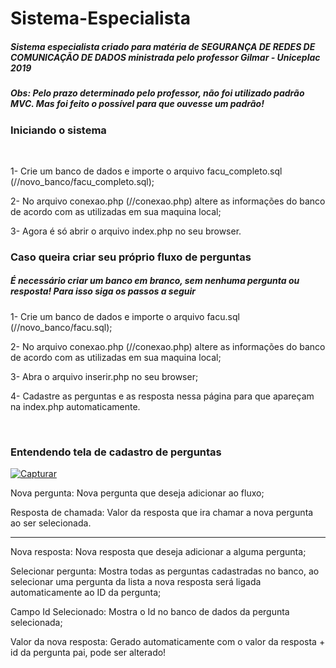 # Sistema-Especialista
<h5>Sistema especialista criado para matéria de SEGURANÇA DE REDES DE COMUNICAÇÃO DE DADOS ministrada pelo professor Gilmar - Uniceplac 2019</h5>
<h5>Obs: Pelo prazo determinado pelo professor, não foi utilizado padrão MVC. Mas foi feito o possível para que ouvesse um padrão!</h5>
<h3> Iniciando o sistema </h3> <br>
<p>1- Crie um banco de dados e importe o arquivo facu_completo.sql (//novo_banco/facu_completo.sql);</p>
<p>2- No arquivo conexao.php (//conexao.php) altere as informações do banco de acordo com as utilizadas em sua maquina local;</p> 
<p>3- Agora é só abrir o arquivo index.php no seu browser.</p>

<h3>Caso queira criar seu próprio  fluxo de perguntas</h3>
<h5>É necessário  criar um banco em branco, sem nenhuma pergunta ou resposta! Para isso siga os passos a seguir</h5>
<p>1- Crie um banco de dados e importe o arquivo facu.sql (//novo_banco/facu.sql);</p>
<p>2- No arquivo conexao.php (//conexao.php) altere as informações do banco de acordo com as utilizadas em sua maquina local;</p>
<p>3- Abra o arquivo inserir.php no seu browser;</p>
<p>4- Cadastre as perguntas e as resposta nessa página para que apareçam na index.php automaticamente.</p><br>

<h3>Entendendo tela de cadastro de perguntas</h3>
<a href="https://ibb.co/W3Z6Wnt"><img src="https://i.ibb.co/pPcxv2y/Capturar.png" alt="Capturar" border="0" /></a><br>

<p>Nova pergunta: Nova pergunta que deseja adicionar ao fluxo;</p>
<p>Resposta de chamada: Valor da resposta que ira chamar a nova pergunta ao ser selecionada.</p>
<hr>
<p>Nova resposta: Nova resposta que deseja adicionar a alguma pergunta;</p>
<p>Selecionar pergunta: Mostra todas as perguntas cadastradas no banco, ao selecionar uma pergunta da lista a nova resposta será ligada automaticamente ao ID da pergunta;</p>
<p>Campo Id Selecionado: Mostra o Id no banco de dados da pergunta selecionada;</p>
<p>Valor da nova resposta: Gerado automaticamente com o valor da resposta + id da pergunta pai, pode ser alterado!</p><br>

